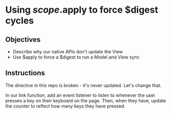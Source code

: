 # Using $scope.$apply to force $digest cycles

## Objectives

- Describe why our native APIs don't update the View
- Use $apply to force a $digest to run a Model and View sync

## Instructions

The directive in this repo is broken - it's never updated. Let's change that.

In our link function, add an event listener to listen to whenever the user presses a key on their keyboard on the page. Then, when they have, update the counter to reflect how many keys they have pressed.